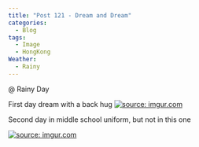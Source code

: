```yaml
---
title: "Post 121 - Dream and Dream"
categories:
  - Blog
tags:
  - Image
  - HongKong
Weather:
  - Rainy
---
```


@ Rainy Day

First day dream with a back hug
<a href="https://imgur.com/KZiX0CS"><img src="https://i.imgur.com/KZiX0CS.jpg" title="source: imgur.com" /></a>

Second day in middle school uniform, but not in this one

<a href="https://imgur.com/tQiAGoX"><img src="https://i.imgur.com/tQiAGoX.jpg" title="source: imgur.com" /></a>

<script src="https://utteranc.es/client.js"
        repo="serendipityinlife/serendipityinlife.github.io"
        issue-term="pathname"
        theme="github-light"
        crossorigin="anonymous"
        async>
</script>
